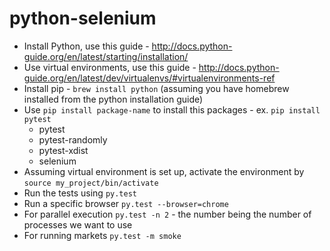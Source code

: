 # python-selenium

- Install Python, use this guide - http://docs.python-guide.org/en/latest/starting/installation/
- Use virtual environments, use this guide - http://docs.python-guide.org/en/latest/dev/virtualenvs/#virtualenvironments-ref
- Install pip - ```brew install python``` (assuming you have homebrew installed from the python installation guide)
- Use ```pip install package-name``` to install this packages - ex. ```pip install pytest```
  - pytest
  - pytest-randomly
  - pytest-xdist
  - selenium
- Assuming virtual environment is set up, activate the environment by ```source my_project/bin/activate```
- Run the tests using ```py.test```
- Run a specific browser ```py.test --browser=chrome```
- For parallel execution ```py.test -n 2``` - the number being the number of processes we want to use
- For running markets ```py.test -m smoke```
